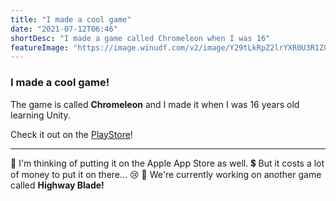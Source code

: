 ```yaml
---
title: "I made a cool game"
date: "2021-07-12T06:46"
shortDesc: "I made a game called Chromeleon when I was 16"
featureImage: "https://image.winudf.com/v2/image/Y29tLkRpZ2lrYXR0U3R1ZGlvcy5DaHJvbWVsZW9uX3NjcmVlbl8wXzE1MjM4MzQ2NzJfMDY0/screen-0.jpg?fakeurl=1&type=.jpg"
---
```


### I made a cool game!

The game is called **Chromeleon** and I made it when I was 16 years old learning Unity.

Check it out on the [PlayStore]("https://play.google.com/store/apps/details?id=com.DigikattStudios.Chromeleon&hl=en&gl=US")!

---

🤔 I'm thinking of putting it on the Apple App Store as well.
💲 But it costs a lot of money to put it on there... 😢
🛵 We're currently working on another game called **Highway Blade!**
